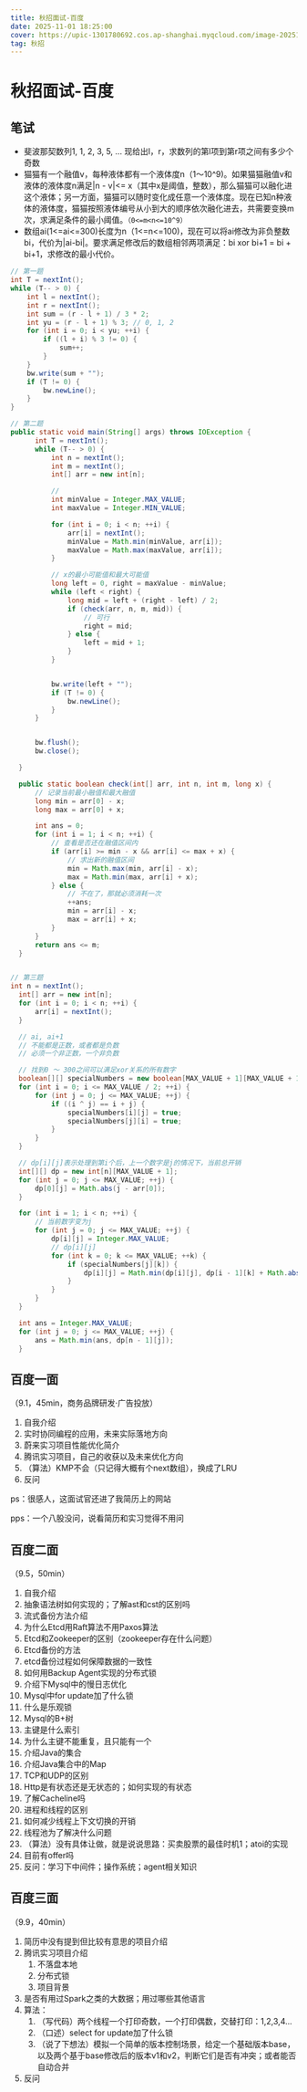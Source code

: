```yaml
---
title: 秋招面试-百度
date: 2025-11-01 18:25:00
cover: https://upic-1301780692.cos.ap-shanghai.myqcloud.com/image-20251101182512873-20251101-182513.png
tag: 秋招
---
```


# 秋招面试-百度

## 笔试

- 斐波那契数列1, 1, 2, 3, 5, ... 现给出l，r，求数列的第l项到第r项之间有多少个奇数
- 猫猫有一个融值v，每种液体都有一个液体度n（1～10^9)。如果猫猫融值v和液体的液体度n满足|n - v|<= x（其中x是阈值，整数），那么猫猫可以融化进这个液体；另一方面，猫猫可以随时变化成任意一个液体度。现在已知n种液体的液体度，猫猫按照液体编号从小到大的顺序依次融化进去，共需要变换m次，求满足条件的最小阈值。`（0<=m<n<=10^9）`
- 数组ai(1<=ai<=300)长度为n（1<=n<=100)，现在可以将ai修改为非负整数bi，代价为|ai-bi|。要求满足修改后的数组相邻两项满足：bi xor bi+1 = bi + bi+1，求修改的最小代价。

```java
// 第一题
int T = nextInt();
while (T-- > 0) {
    int l = nextInt();
    int r = nextInt();
    int sum = (r - l + 1) / 3 * 2;
    int yu = (r - l + 1) % 3; // 0, 1, 2
    for (int i = 0; i < yu; ++i) {
        if ((l + i) % 3 != 0) {
            sum++;
        }
    }
    bw.write(sum + "");
    if (T != 0) {
        bw.newLine();
    }
}

// 第二题
public static void main(String[] args) throws IOException {
      int T = nextInt();
      while (T-- > 0) {
          int n = nextInt();
          int m = nextInt();
          int[] arr = new int[n];

          //
          int minValue = Integer.MAX_VALUE;
          int maxValue = Integer.MIN_VALUE;

          for (int i = 0; i < n; ++i) {
              arr[i] = nextInt();
              minValue = Math.min(minValue, arr[i]);
              maxValue = Math.max(maxValue, arr[i]);
          }

          // x的最小可能值和最大可能值
          long left = 0, right = maxValue - minValue;
          while (left < right) {
              long mid = left + (right - left) / 2;
              if (check(arr, n, m, mid)) {
                  // 可行
                  right = mid;
              } else {
                  left = mid + 1;
              }
          }


          bw.write(left + "");
          if (T != 0) {
              bw.newLine();
          }
      }


      bw.flush();
      bw.close();

  }

  public static boolean check(int[] arr, int n, int m, long x) {
      // 记录当前最小融值和最大融值
      long min = arr[0] - x;
      long max = arr[0] + x;

      int ans = 0;
      for (int i = 1; i < n; ++i) {
          // 查看是否还在融值区间内
          if (arr[i] >= min - x && arr[i] <= max + x) {
              // 求出新的融值区间
              min = Math.max(min, arr[i] - x);
              max = Math.min(max, arr[i] + x);
          } else {
              // 不在了，那就必须消耗一次
              ++ans;
              min = arr[i] - x;
              max = arr[i] + x;
          }
      }
      return ans <= m;
  }


// 第三题
int n = nextInt();
  int[] arr = new int[n];
  for (int i = 0; i < n; ++i) {
      arr[i] = nextInt();
  }

  // ai, ai+1
  // 不能都是正数，或者都是负数
  // 必须一个非正数，一个非负数

  // 找到0 ～ 300之间可以满足xor关系的所有数字
  boolean[][] specialNumbers = new boolean[MAX_VALUE + 1][MAX_VALUE + 1];
  for (int i = 0; i <= MAX_VALUE / 2; ++i) {
      for (int j = 0; j <= MAX_VALUE; ++j) {
          if ((i ^ j) == i + j) {
              specialNumbers[i][j] = true;
              specialNumbers[j][i] = true;
          }
      }
  }

  // dp[i][j]表示处理到第i个后，上一个数字是j的情况下，当前总开销
  int[][] dp = new int[n][MAX_VALUE + 1];
  for (int j = 0; j <= MAX_VALUE; ++j) {
      dp[0][j] = Math.abs(j - arr[0]);
  }

  for (int i = 1; i < n; ++i) {
      // 当前数字变为j
      for (int j = 0; j <= MAX_VALUE; ++j) {
          dp[i][j] = Integer.MAX_VALUE;
          // dp[i][j]
          for (int k = 0; k <= MAX_VALUE; ++k) {
              if (specialNumbers[j][k]) {
                  dp[i][j] = Math.min(dp[i][j], dp[i - 1][k] + Math.abs(arr[i] - j));
              }
          }
      }
  }

  int ans = Integer.MAX_VALUE;
  for (int j = 0; j <= MAX_VALUE; ++j) {
      ans = Math.min(ans, dp[n - 1][j]);
  }
  ```



## 百度一面
（9.1，45min，商务品牌研发·广告投放）

1. 自我介绍
2. 实时协同编程的应用，未来实际落地方向
3. 蔚来实习项目性能优化简介
4. 腾讯实习项目，自己的收获以及未来优化方向
5. （算法）KMP不会（只记得大概有个next数组），换成了LRU
6. 反问

ps：很感人，这面试官还进了我简历上的网站

pps：一个八股没问，说看简历和实习觉得不用问


## 百度二面

（9.5，50min）

1. 自我介绍
2. 抽象语法树如何实现的；了解ast和cst的区别吗
3. 流式备份方法介绍
4. 为什么Etcd用Raft算法不用Paxos算法
5. Etcd和Zookeeper的区别（zookeeper存在什么问题）
6. Etcd备份的方法
7. etcd备份过程如何保障数据的一致性
8. 如何用Backup Agent实现的分布式锁
9. 介绍下Mysql中的慢日志优化
10. Mysql中for update加了什么锁
11. 什么是乐观锁
12. Mysql的B+树
13. 主键是什么索引
14. 为什么主键不能重复，且只能有一个
15. 介绍Java的集合
16. 介绍Java集合中的Map
17. TCP和UDP的区别
18. Http是有状态还是无状态的；如何实现的有状态
19. 了解Cacheline吗
20. 进程和线程的区别
21. 如何减少线程上下文切换的开销
22. 线程池为了解决什么问题
23. （算法）没有具体让做，就是说说思路：买卖股票的最佳时机1；atoi的实现
24. 目前有offer吗
25. 反问：学习下中间件；操作系统；agent相关知识


## 百度三面

（9.9，40min）

1. 简历中没有提到但比较有意思的项目介绍
2. 腾讯实习项目介绍
   1. 不落盘本地
   2. 分布式锁
   3. 项目背景
3. 是否有用过Spark之类的大数据；用过哪些其他语言
4. 算法：
   1. （写代码）两个线程一个打印奇数，一个打印偶数，交替打印：1,2,3,4...
   2. （口述）select for update加了什么锁
   3. （说了下想法）模拟一个简单的版本控制场景，给定一个基础版本base，以及两个基于base修改后的版本v1和v2，判断它们是否有冲突；或者能否自动合并
5. 反问
